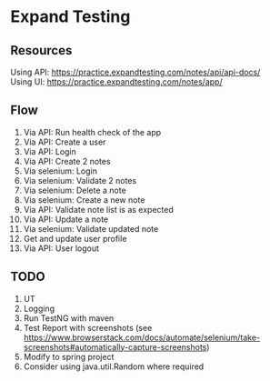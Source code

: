 # Expand Testing

## Resources
Using API: https://practice.expandtesting.com/notes/api/api-docs/ <br>
Using UI: https://practice.expandtesting.com/notes/app/

## Flow
1. Via API: Run health check of the app
2. Via API: Create a user
3. Via API: Login
4. Via API: Create 2 notes
5. Via selenium: Login
6. Via selenium: Validate 2 notes
7. Via selenium: Delete a note
8. Via selenium: Create a new note
9. Via API: Validate note list is as expected
10. Via API: Update a note
11. Via selenium: Validate updated note
12. Get and update user profile
12. Via API: User logout

## TODO
1. UT
2. Logging
3. Run TestNG with maven
4. Test Report with screenshots (see https://www.browserstack.com/docs/automate/selenium/take-screenshots#automatically-capture-screenshots)
5. Modify to spring project
6. Consider using java.util.Random where required
